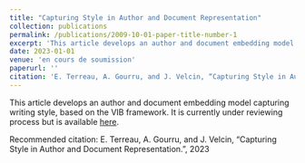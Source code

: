 ```yaml
---
title: "Capturing Style in Author and Document Representation"
collection: publications
permalink: /publications/2009-10-01-paper-title-number-1
excerpt: 'This article develops an author and document embedding model capturing writing style, based on the VIB framework.'
date: 2023-01-01
venue: 'en cours de soumission'
paperurl: ''
citation: 'E. Terreau, A. Gourru, and J. Velcin, “Capturing Style in Author and Document Representation.”, 2023'
---
```

This article develops an author and document embedding model capturing writing style, based on the VIB framework.
It is currently under reviewing process but is available [here](https://enzofleur.github.io/files/ICTAI_2023_VADES.pdf).

Recommended citation: E. Terreau, A. Gourru, and J. Velcin, “Capturing Style in Author and Document Representation.”, 2023